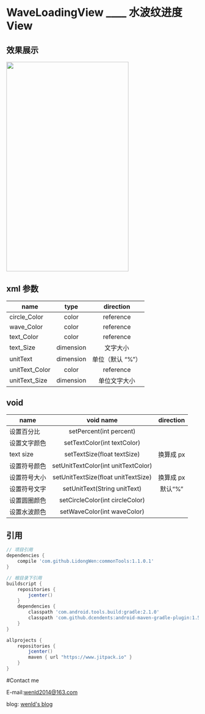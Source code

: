# WaveLoadingView ____ 水波纹进度View

## 效果展示
<img width="320" height="548" src="https://github.com/LidongWen/DownLoadUtils/blob/master/img/waveLoadingView.gif"></img>



## xml 参数

| name        | type           | direction  |
| ------------- |:-------------:| :-----:|
| circle_Color      | color|reference | 圆颜色 |
| wave_Color      | color|reference      |  水波纹颜色 |
| text_Color | color|reference      |    文字颜色 |
| text_Size | dimension      |    文字大小 |
| unitText | dimension      |    单位（默认 “%”） |
| unitText_Color | color|reference      |    单位文字颜色 |
| unitText_Size | dimension      |     单位文字大小 |


## void
| name        | void name           | direction  |
| ------------- |:-------------:| :-----:|
| 设置百分比      | setPercent(int percent) | |
| 设置文字颜色      | setTextColor(int textColor)      |  |
| text size | setTextSize(float textSize)      |    换算成 px |
| 设置符号颜色 | setUnitTextColor(int unitTextColor)      |     |
| 设置符号大小 | setUnitTextSize(float unitTextSize)      |   换算成 px  |
| 设置符号文字 | setUnitText(String unitText)      |   默认“%” |
| 设置圆圈颜色 | setCircleColor(int circleColor)     |      |
| 设置水波颜色 | setWaveColor(int waveColor)     |      |

## 引用
```groovy
// 项目引用
dependencies {
    compile 'com.github.LidongWen:commonTools:1.1.0.1'
}

// 根目录下引用
buildscript {
    repositories {
        jcenter()
    }
    dependencies {
        classpath 'com.android.tools.build:gradle:2.1.0'
        classpath 'com.github.dcendents:android-maven-gradle-plugin:1.5'
    }
}

allprojects {
    repositories {
        jcenter()
        maven { url "https://www.jitpack.io" }
    }
}
```

#Contact me

E-mail:wenld2014@163.com

blog: [wenld's blog](http://blog.csdn.net/sinat_15877283)
